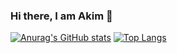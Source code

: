 ### Hi there, I am Akim 👋

[![Anurag's GitHub stats](https://github-readme-stats.vercel.app/api?username=MycroftBrooks)](https://github.com/anuraghazra/github-readme-stats)
[![Top Langs](https://github-readme-stats.vercel.app/api/top-langs/?username=MycroftBrooks&layout=compact)](https://github.com/MycroftBrooks/MycroftBrooks)
